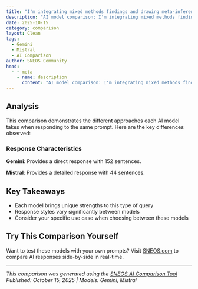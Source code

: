 ```yaml
---
title: "I'm integrating mixed methods findings and drawing meta-inferences. Guide me: 1) Compare qualitative and quantitative findings systematically"
description: "AI model comparison: I'm integrating mixed methods findings and drawing meta-inferences. Guide me: 1) Compare qualitative..."
date: 2025-10-15
category: comparison
layout: Clean
tags:
  - Gemini
  - Mistral
  - AI Comparison
author: SNEOS Community
head:
  - - meta
    - name: description
      content: "AI model comparison: I'm integrating mixed methods findings and drawing meta-inferences. Guide me: 1) Compare qualitative and quantitative fi..."
---
```


<ChatComparison
  title="I'm integrating mixed methods findings and drawing meta-inferences. Guide me: 1) Compare qualitative and quantitative findings systematically"
  prompt="I'm integrating mixed methods findings and drawing meta-inferences. Guide me: 1) Compare qualitative and quantitative findings systematically"
  :responses='{"Gemini": "Systematic comparison of qualitative (QUAL) and quantitative (QUAN) findings is the bedrock for successful mixed methods integration and drawing meaningful meta-inferences. It allows you to move beyond simply presenting separate results to truly understanding how the different datasets speak to each other.\n\nHere\u2019s a comprehensive guide to help you compare your findings systematically:\n\n---\n\n## Guide to Systematically Comparing Qualitative and Quantitative Findings\n\n### I. Preparation: Laying the Groundwork\n\nBefore you can compare, you need to ensure both sets of findings are well-articulated and ready for synthesis.\n\n1.  **Complete Separate Analyses:**\n    *   **QUAL:** Ensure your qualitative data analysis is thorough, leading to well-developed themes, categories, and interpretations. These should be grounded in the data (e.g., using quotes, thick descriptions).\n    *   **QUAN:** Ensure your quantitative data analysis is complete, including descriptive statistics, inferential tests, and clear interpretations of the results (e.g., statistical significance, effect sizes).\n\n2.  **Summarize Key Findings for Each Method:**\n    *   **Distill the Essence:** For each method, create concise summaries of the *most important findings* that directly relate to your research questions or objectives.\n    *   **Structure:** Present them clearly, perhaps in bullet points or short paragraphs.\n    *   **Focus on Outcomes:** What did you *find*? Not just *how* you found it.\n\n3.  **Identify Points of Interface (Convergence Points):**\n    *   This is the MOST CRITICAL preparatory step. You need to identify *what* you are comparing across the two datasets. These are the common conceptual spaces where QUAL and QUAN findings might intersect.\n    *   **Common Research Questions:** Both methods likely addressed similar overarching questions or sub-questions.\n    *   **Shared Constructs/Variables:** Did your QUAL themes touch upon constructs measured by your QUAN variables (e.g., \u0022satisfaction,\u0022 \u0022engagement,\u0022 \u0022barriers\u0022)?\n    *   **Participant Groups:** Did both methods gather data from the same or similar participant groups?\n    *   **Specific Contexts/Phenomena:** Are there particular events, interventions, or phenomena that both methods explored?\n    *   **Emergent Themes vs. Pre-defined Variables:** Be open to comparing pre-defined QUAN variables with *emergent* QUAL themes, or vice-versa.\n\n### II. Choosing a Comparison Strategy \u0026 Executing the Process\n\nOnce you have your points of interface, you can employ various strategies to systematically compare the findings.\n\n1.  **Develop an Integration Matrix or Table (Highly Recommended):**\n    *   This is a structured way to visually compare findings side-by-side.\n    *   **Columns:**\n        *   **Point of Interface/Research Question/Topic:** (e.g., \u0022Student Engagement,\u0022 \u0022Impact of Intervention X,\u0022 \u0022Barriers to Access\u0022).\n        *   **Key QUAL Findings:** Summarize relevant themes, categories, or insights. Include illustrative quotes or frequencies if appropriate.\n        *   **Key QUAN Findings:** Summarize relevant statistics, relationships, or differences. Include p-values, effect sizes, or means/percentages.\n        *   **Relationship/Comparison:** This is where you document *how* they relate (see Section III below).\n        *   **Implication/Meta-Inference (Preliminary):** What does this specific comparison suggest? (This column bridges to your next step).\n\n    *   **Example Row in a Matrix:**\n\n| Point of Interface     | Key QUAL Findings                                      | Key QUAN Findings                                      | Relationship Found                                   | Preliminary Meta-Inference                                                                                              |\n| :--------------------- | :----------------------------------------------------- | :----------------------------------------------------- | :--------------------------------------------------- | :----------------------------------------------------------------------------------------------------------------------- |\n| **Student Motivation** | Theme: \u0022Lack of challenge\u0022 (e.g., \u0022assignments were too easy\u0022) was a major demotivator for high-achievers. (n=12/20 high-achievers mentioned this). | ANOVA showed high-achievers (M=3.2, SD=0.6) reported significantly lower intrinsic motivation scores than average-achievers (M=4.5, SD=0.5) [F(1,98)=18.2, p\u003C.001]. | **Convergence \u0026 Elaboration:** QUAN shows *what* (lower motivation); QUAL explains *why* (lack of challenge). | High-achieving students are less intrinsically motivated due to a perceived lack of academic challenge, suggesting curriculum adjustments may be needed. |\n| **Program Barriers**   | Theme: \u0022Logistical hurdles\u0022 (e.g., transportation issues, conflicting work schedules) consistently emerged as a major barrier, especially for working parents. | Survey showed 45% of participants reported \u0022difficulty with transportation\u0022 and 38% \u0022conflicting schedule\u0022 as top two barriers. No significant difference across demographics. | **Convergence \u0026 Confirmation:** Both methods identify the same key barriers.                                        | Logistical issues (transportation, scheduling) are significant program barriers for a substantial portion of participants, reinforcing the need for flexible program delivery. |\n| **Perceived Benefits** | Theme: \u0022Skill acquisition\u0022 was highly valued, particularly \u0022critical thinking\u0022 and \u0022problem-solving,\u0022 often cited as directly applicable to career. | Quantitative survey question: \u0022To what extent did the program improve your critical thinking skills?\u0022 (Mean=4.7/5.0, SD=0.3). \u0022To what extent did the program improve your problem-solving skills?\u0022 (Mean=4.6/5.0, SD=0.4). | **Convergence:** Both methods strongly agree on the importance and improvement of specific skills.                         | The program is highly effective in developing critical thinking and problem-solving skills, perceived as directly career-relevant by participants. |\n| **Program Satisfaction** | Some participants (n=5) expressed mild dissatisfaction, citing \u0022slow pace\u0022 and \u0022redundant content\u0022 for advanced learners. | Overall program satisfaction was very high (Mean=4.8/5.0, SD=0.2). Only 2% reported \u0022dissatisfied\u0022 or \u0022very dissatisfied.\u0022 | **Divergence \u0026 Elaboration:** QUAN shows high overall satisfaction; QUAL reveals specific nuanced areas of dissatisfaction for a minority. | While overall satisfaction is high, a subset of advanced learners found the pace too slow and content redundant, highlighting an area for potential program differentiation. |\n\n2.  **Narrative Comparison (Weaving):**\n    *   Write a narrative that systematically discusses findings from both methods, topic by topic.\n    *   Organize by research question, theme, or variable.\n    *   For each point of interface, present the QUAN findings, then the QUAL findings, and then discuss their relationship.\n    *   **Example:** \u0022Quantitative data indicated a significant increase in self-efficacy post-intervention (p \u003C .01). This finding was further illuminated by qualitative interviews, where participants consistently described feeling more \u0027capable\u0027 and \u0027confident\u0027 in applying new skills, often attributing this directly to the hands-on practice sessions...\u0022\n\n3.  **Visual Displays (Joint Displays):**\n    *   Beyond tables, consider creating diagrams, typologies, or visual models that integrate findings.\n    *   **Typology:** If your QUAL data reveals different types of participants or experiences, you could then map QUAN data (e.g., scores, demographics) onto these types.\n    *   **Flow Chart:** Illustrate how QUAL findings explain a QUAN relationship or vice versa.\n    *   **Venn Diagram:** Show areas of overlap and unique contributions.\n    *   **Mixed Methods Matrix (More Complex):** A more advanced version of the matrix, often incorporating visual elements or deeper analytical steps.\n\n4.  **Data Transformation (Quantitizing/Qualitizing):**\n    *   **Qualitizing QUAN data:** Transforming numerical data into qualitative themes or narratives. (e.g., grouping survey responses into \u0022high,\u0022 \u0022medium,\u0022 \u0022low\u0022 categories and then describing characteristics of each). Less common for *comparison* but good for *integration*.\n    *   **Quantitizing QUAL data:** Transforming qualitative data into numerical data (e.g., counting frequencies of themes, coding for intensity). This is very useful for *direct comparison* with QUAN data. For example, if QUAL identified \u0022lack of resources\u0022 as a barrier, you could count how many participants mentioned it and compare this frequency to a QUAN survey item about resource availability.\n\n### III. Interpreting the Relationships: What to Look For\n\nAs you compare, categorize the relationship between your QUAL and QUAN findings. These categories are crucial for drawing meta-inferences.\n\n1.  **Convergence/Confirmation/Corroboration:**\n    *   **Definition:** Both methods yield similar or complementary results, reinforcing the findings. They tell a consistent story.\n    *   **Example:** QUAN data shows a high correlation between social support and well-being; QUAL interviews reveal participants consistently mention positive social connections as key to their well-being.\n    *   **Implication:** Strengthens the validity and credibility of the findings.\n\n2.  **Divergence/Discordance/Discrepancy/Contradiction:**\n    *   **Definition:** The findings from the two methods differ or appear to contradict each other.\n    *   **Example:** QUAN survey shows high program satisfaction; QUAL interviews reveal significant pockets of dissatisfaction among a specific subgroup.\n    *   **Implication:** This is a *rich* area for meta-inference. It\u0027s not a \u0022problem\u0022 but an opportunity to explore:\n        *   **Methodological issues:** Were there differences in sampling, context, or measures?\n        *   **Subgroup differences:** Does one method capture a nuance missed by the other?\n        *   **Deeper understanding:** Does the apparent contradiction point to a more complex reality or a \u0022hidden\u0022 layer of experience?\n\n3.  **Elaboration/Expansion/Complementarity:**\n    *   **Definition:** One method\u0027s findings add depth, detail, or nuance to the other\u0027s. They provide different but enriching perspectives.\n    *   **Example (QUAN elaborates QUAL):** QUAL themes identify \u0022burnout\u0022 as a key concern; QUAN data then shows the *prevalence* of burnout and its correlation with specific demographic variables.\n    *   **Example (QUAL elaborates QUAN):** QUAN data shows a statistically significant drop in performance post-intervention; QUAL interviews explain *why* this drop occurred (e.g., confusion about new procedures, lack of training).\n    *   **Implication:** Provides a more complete and holistic understanding of the phenomenon.\n\n4.  **Silence/Unrelatedness:**\n    *   **Definition:** One method addresses an aspect that the other does not, or they focus on entirely different facets of the research question without direct overlap.\n    *   **Example:** QUAN explores correlations between personality traits and job performance; QUAL explores workplace culture and communication styles, without a direct link to the measured personality traits.\n    *   **Implication:** Acknowledge this. It indicates unique contributions but doesn\u0027t necessarily hinder integration if both contribute to the overall research aim. It highlights the distinct strengths of each method.\n\n### IV. Documenting and Synthesizing\n\n1.  **Systematic Documentation:**\n    *   Ensure your chosen matrix or narrative clearly documents *each instance* of comparison and the identified relationship. This becomes your audit trail for integration.\n    *   Use clear, concise language to describe the findings from both methods and the nature of their relationship.\n\n2.  **Move Towards Meta-Inferences:**\n    *   Once you\u0027ve systematically compared, you\u0027re ready to interpret the meaning of these relationships. This is where you synthesize the findings into a coherent, comprehensive understanding \u2013 the meta-inference.\n    *   For each relationship identified (convergence, divergence, elaboration, etc.), ask: \u0022What does this combined insight tell me about my research question that neither method alone could?\u0022\n\n---\n\nBy following these steps, you will transform a collection of separate findings into a powerful, integrated narrative, setting the stage for robust meta-inferences that fully leverage the strengths of your mixed methods design.", "Mistral": "Integrating mixed methods findings and drawing meta-inferences involves a systematic approach to compare qualitative and quantitative findings. Here\u2019s a step-by-step guide to help you through this process:\n\n### 1. Organize Your Data\n- **Qualitative Data**: Transcribe interviews, focus groups, and other qualitative data. Use coding and thematic analysis to identify key themes and patterns.\n- **Quantitative Data**: Collect and analyze numerical data using statistical methods. Ensure that your data is clean and well-organized.\n\n### 2. Identify Key Findings\n- **Qualitative Findings**: Summarize the main themes, patterns, and insights derived from your qualitative analysis.\n- **Quantitative Findings**: Summarize the statistical results, trends, and significant findings from your quantitative analysis.\n\n### 3. Compare Findings\n- **Direct Comparison**: Compare the findings from qualitative and quantitative data directly. Look for areas where the findings converge, diverge, or complement each other.\n- **Convergence**: Identify where the qualitative and quantitative findings support or confirm each other.\n- **Divergence**: Identify where the findings contradict or differ from each other.\n- **Complementarity**: Identify where the findings from one method provide additional insights or context to the findings from the other method.\n\n### 4. Create a Comparison Matrix\nA comparison matrix can help you systematically compare the findings. Here\u2019s an example structure:\n\n| Theme/Topic       | Qualitative Findings                  | Quantitative Findings                  | Convergence/Divergence/Complementarity |\n|-------------------|----------------------------------------|-----------------------------------------|-----------------------------------------|\n| Participant Satisfaction | High levels of satisfaction reported in interviews. | Survey data shows 80% satisfaction rate. | Convergence                             |\n| Barriers to Participation | Financial constraints mentioned frequently. | 60% of respondents cited cost as a barrier. | Convergence                             |\n| Program Effectiveness | Participants reported feeling more confident. | Statistical analysis shows significant improvement in confidence scores. | Convergence                             |\n| Participant Engagement | Some participants felt disengaged. | 20% of respondents reported low engagement. | Complementarity                         |\n| Demographic Differences | Younger participants more engaged. | Statistical analysis shows younger participants have higher engagement scores. | Convergence                             |\n\n### 5. Draw Meta-Inferences\n- **Integration**: Combine the findings to draw broader conclusions that take into account both qualitative and quantitative data.\n- **Contextualization**: Use qualitative data to provide context and depth to quantitative findings, and vice versa.\n- **Triangulation**: Use the convergence of findings to strengthen the validity of your conclusions.\n- **Explanation of Divergence**: If there are divergences, explore possible reasons for these differences. This could include methodological differences, sample characteristics, or contextual factors.\n\n### 6. Report Your Findings\n- **Narrative Report**: Write a narrative that integrates both qualitative and quantitative findings, highlighting areas of convergence, divergence, and complementarity.\n- **Visual Representations**: Use charts, graphs, and other visual aids to illustrate your findings and comparisons.\n- **Discussion**: Discuss the implications of your meta-inferences for theory, practice, and future research.\n\n### 7. Validate Your Findings\n- **Peer Review**: Have colleagues or peers review your findings and meta-inferences to ensure they are logical and well-supported.\n- **Member Checking**: If possible, share your findings with participants to ensure they accurately reflect their experiences and perspectives.\n\n### Example\nSuppose you are studying the effectiveness of a new educational program. Your qualitative data might reveal that participants feel more confident after completing the program, while your quantitative data shows a statistically significant increase in confidence scores. You would note this convergence in your comparison matrix and use it to draw a meta-inference that the program is effective in boosting confidence.\n\nBy following these steps, you can systematically compare qualitative and quantitative findings and draw meaningful meta-inferences that provide a comprehensive understanding of your research topic."}' published-date="{DateTime.UtcNow:HH:mm}"
/>

## Analysis

This comparison demonstrates the different approaches each AI model takes when responding to the same prompt. Here are the key differences observed:

### Response Characteristics

**Gemini**: Provides a direct response with 152 sentences. 

**Mistral**: Provides a detailed response with 44 sentences. 

## Key Takeaways

- Each model brings unique strengths to this type of query
- Response styles vary significantly between models
- Consider your specific use case when choosing between these models

## Try This Comparison Yourself

Want to test these models with your own prompts? Visit [SNEOS.com](https://sneos.com) to compare AI responses side-by-side in real-time.

---

*This comparison was generated using the [SNEOS AI Comparison Tool](https://sneos.com)*
*Published: October 15, 2025 | Models: Gemini, Mistral*
